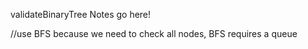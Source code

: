 validateBinaryTree Notes go here!

//use BFS because we need to check all nodes, BFS requires a queue
